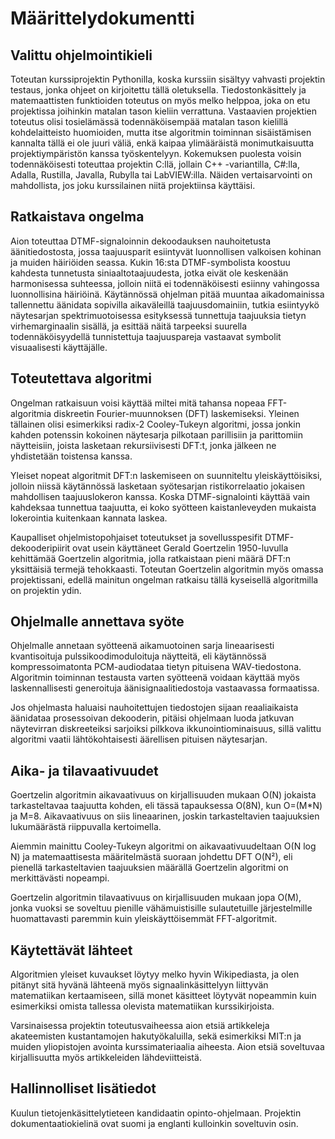 # Määrittelydokumentti

## Valittu ohjelmointikieli
Toteutan kurssiprojektin Pythonilla, koska kurssiin sisältyy vahvasti projektin testaus, jonka ohjeet on kirjoitettu tällä oletuksella. Tiedostonkäsittely ja matemaattisten funktioiden toteutus on myös melko helppoa, joka on etu projektissa joihinkin matalan tason kieliin verrattuna. Vastaavien projektien toteutus olisi tosielämässä todennäköisempää matalan tason kielillä kohdelaitteisto huomioiden, mutta itse algoritmin toiminnan sisäistämisen kannalta tällä ei ole juuri väliä, enkä kaipaa ylimääräistä monimutkaisuutta projektiympäristön kanssa työskentelyyn. Kokemuksen puolesta voisin todennäköisesti toteuttaa projektin C:llä, jollain C++ -variantilla, C#:lla, Adalla, Rustilla, Javalla, Rubylla tai LabVIEW:illa. Näiden vertaisarvointi on mahdollista, jos joku kurssilainen niitä projektiinsa käyttäisi.

## Ratkaistava ongelma
Aion toteuttaa DTMF-signaloinnin dekoodauksen nauhoitetusta äänitiedostosta, jossa taajuusparit esiintyvät luonnollisen valkoisen kohinan ja muiden häiriöiden seassa. Kukin 16:sta DTMF-symbolista koostuu kahdesta tunnetusta siniaaltotaajuudesta, jotka eivät ole keskenään harmonisessa suhteessa, jolloin niitä ei todennäköisesti esiinny vahingossa luonnollisina häiriöinä. Käytännössä ohjelman pitää muuntaa aikadomainissa tallennettu äänidata sopivilla aikaväleillä taajuusdomainiin, tutkia esiintyykö näytesarjan spektrimuotoisessa esityksessä tunnettuja taajuuksia tietyn virhemarginaalin sisällä, ja esittää näitä tarpeeksi suurella todennäköisyydellä tunnistettuja taajuuspareja vastaavat symbolit visuaalisesti käyttäjälle.

## Toteutettava algoritmi
Ongelman ratkaisuun voisi käyttää miltei mitä tahansa nopeaa FFT-algoritmia diskreetin Fourier-muunnoksen (DFT) laskemiseksi. Yleinen tällainen olisi esimerkiksi radix-2 Cooley-Tukeyn algoritmi, jossa jonkin kahden potenssin kokoinen näytesarja pilkotaan parillisiin ja parittomiin näytteisiin, joista lasketaan rekursiivisesti DFT:t, jonka jälkeen ne yhdistetään toistensa kanssa.

Yleiset nopeat algoritmit DFT:n laskemiseen on suunniteltu yleiskäyttöisiksi, jolloin niissä käytännössä lasketaan syötesarjan ristikorrelaatio jokaisen mahdollisen taajuuslokeron kanssa. Koska DTMF-signalointi käyttää vain kahdeksaa tunnettua taajuutta, ei koko syötteen kaistanleveyden mukaista lokerointia kuitenkaan kannata laskea.

Kaupalliset ohjelmistopohjaiset toteutukset ja sovellusspesifit DTMF-dekooderipiirit ovat usein käyttäneet Gerald Goertzelin 1950-luvulla kehittämää Goertzelin algoritmia, jolla ratkaistaan pieni määrä DFT:n yksittäisiä termejä tehokkaasti. Toteutan Goertzelin algoritmin myös omassa projektissani, edellä mainitun ongelman ratkaisu tällä kyseisellä algoritmilla on projektin ydin.

## Ohjelmalle annettava syöte
Ohjelmalle annetaan syötteenä aikamuotoinen sarja lineaarisesti kvantisoituja pulssikoodimoduloituja näytteitä, eli käytännössä kompressoimatonta PCM-audiodataa tietyn pituisena WAV-tiedostona. Algoritmin toiminnan testausta varten syötteenä voidaan käyttää myös laskennallisesti generoituja äänisignaalitiedostoja vastaavassa formaatissa.

Jos ohjelmasta haluaisi nauhoitettujen tiedostojen sijaan reaaliaikaista äänidataa prosessoivan dekooderin, pitäisi ohjelmaan luoda jatkuvan näytevirran diskreeteiksi sarjoiksi pilkkova ikkunointiominaisuus, sillä valittu algoritmi vaatii lähtökohtaisesti äärellisen pituisen näytesarjan.


## Aika- ja tilavaativuudet
Goertzelin algoritmin aikavaativuus on kirjallisuuden mukaan O(N) jokaista tarkasteltavaa taajuutta kohden, eli tässä tapauksessa O(8N), kun O=(M*N) ja M=8. Aikavaativuus on siis lineaarinen, joskin tarkasteltavien taajuuksien lukumäärästä riippuvalla kertoimella.

Aiemmin mainittu Cooley-Tukeyn algoritmi on aikavaativuudeltaan O(N log N) ja matemaattisesta määritelmästä suoraan johdettu DFT O(N²), eli pienellä tarkasteltavien taajuuksien määrällä Goertzelin algoritmi on merkittävästi nopeampi.

Goertzelin algoritmin tilavaativuus on kirjallisuuden mukaan jopa O(M), jonka vuoksi se soveltuu pienille vähämuistisille sulautetuille järjestelmille huomattavasti paremmin kuin yleiskäyttöisemmät FFT-algoritmit.


## Käytettävät lähteet
Algoritmien yleiset kuvaukset löytyy melko hyvin Wikipediasta, ja olen pitänyt sitä hyvänä lähteenä myös signaalinkäsittelyyn liittyvän matematiikan kertaamiseen, sillä monet käsitteet löytyvät nopeammin kuin esimerkiksi omista tallessa olevista matematiikan kurssikirjoista.

Varsinaisessa projektin toteutusvaiheessa aion etsiä artikkeleja akateemisten kustantamojen hakutyökaluilla, sekä esimerkiksi MIT:n ja muiden yliopistojen avointa kurssimateriaalia aiheesta. Aion etsiä soveltuvaa kirjallisuutta myös artikkeleiden lähdeviitteistä.

## Hallinnolliset lisätiedot
Kuulun tietojenkäsittelytieteen kandidaatin opinto-ohjelmaan. Projektin dokumentaatiokielinä ovat suomi ja englanti kulloinkin soveltuvin osin.
